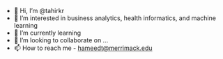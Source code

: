 - 👋 Hi, I’m @tahirkr
- 👀 I’m interested in business analytics, health informatics, and machine learning
- 🌱 I’m currently learning 
- 💞️ I’m looking to collaborate on ...
- 📫 How to reach me - hameedt@merrimack.edu

<!---
tahirkr/tahirkr is a ✨ special ✨ repository because its `README.md` (this file) appears on your GitHub profile.
You can click the Preview link to take a look at your changes.
--->
